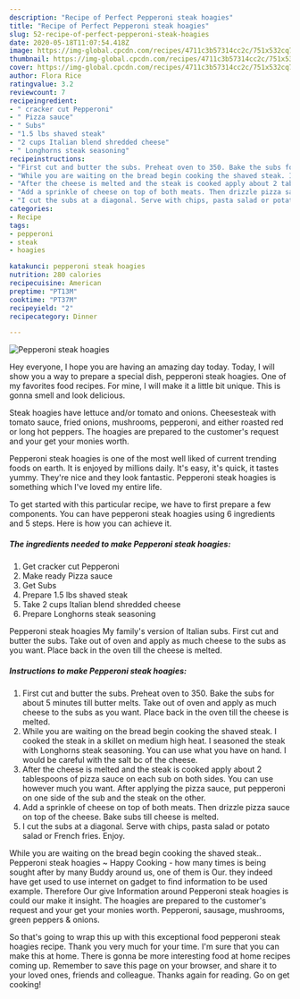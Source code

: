 ```yaml
---
description: "Recipe of Perfect Pepperoni steak hoagies"
title: "Recipe of Perfect Pepperoni steak hoagies"
slug: 52-recipe-of-perfect-pepperoni-steak-hoagies
date: 2020-05-18T11:07:54.418Z
image: https://img-global.cpcdn.com/recipes/4711c3b57314cc2c/751x532cq70/pepperoni-steak-hoagies-recipe-main-photo.jpg
thumbnail: https://img-global.cpcdn.com/recipes/4711c3b57314cc2c/751x532cq70/pepperoni-steak-hoagies-recipe-main-photo.jpg
cover: https://img-global.cpcdn.com/recipes/4711c3b57314cc2c/751x532cq70/pepperoni-steak-hoagies-recipe-main-photo.jpg
author: Flora Rice
ratingvalue: 3.2
reviewcount: 7
recipeingredient:
- " cracker cut Pepperoni"
- " Pizza sauce"
- " Subs"
- "1.5 lbs shaved steak"
- "2 cups Italian blend shredded cheese"
- " Longhorns steak seasoning"
recipeinstructions:
- "First cut and butter the subs. Preheat oven to 350. Bake the subs for about 5 minutes till butter melts. Take out of oven and apply as much cheese to the subs as you want. Place back in the oven till the cheese is melted."
- "While you are waiting on the bread begin cooking the shaved steak. I cooked the steak in a skillet on medium high heat. I seasoned the steak with Longhorns steak seasoning. You can use what you have on hand. I would be careful with the salt bc of the cheese."
- "After the cheese is melted and the steak is cooked apply about 2 tablespoons of pizza sauce on each sub on both sides. You can use however much you want. After applying the pizza sauce, put pepperoni on one side of the sub and the steak on the other."
- "Add a sprinkle of cheese on top of both meats. Then drizzle pizza sauce on top of the cheese. Bake subs till cheese is melted."
- "I cut the subs at a diagonal. Serve with chips, pasta salad or potato salad or French fries. Enjoy."
categories:
- Recipe
tags:
- pepperoni
- steak
- hoagies

katakunci: pepperoni steak hoagies 
nutrition: 280 calories
recipecuisine: American
preptime: "PT13M"
cooktime: "PT37M"
recipeyield: "2"
recipecategory: Dinner

---
```



![Pepperoni steak hoagies](https://img-global.cpcdn.com/recipes/4711c3b57314cc2c/751x532cq70/pepperoni-steak-hoagies-recipe-main-photo.jpg)

Hey everyone, I hope you are having an amazing day today. Today, I will show you a way to prepare a special dish, pepperoni steak hoagies. One of my favorites food recipes. For mine, I will make it a little bit unique. This is gonna smell and look delicious.

Steak hoagies have lettuce and/or tomato and onions. Cheesesteak with tomato sauce, fried onions, mushrooms, pepperoni, and either roasted red or long hot peppers. The hoagies are prepared to the customer&#39;s request and your get your monies worth.

Pepperoni steak hoagies is one of the most well liked of current trending foods on earth. It is enjoyed by millions daily. It's easy, it's quick, it tastes yummy. They're nice and they look fantastic. Pepperoni steak hoagies is something which I've loved my entire life.


To get started with this particular recipe, we have to first prepare a few components. You can have pepperoni steak hoagies using 6 ingredients and 5 steps. Here is how you can achieve it.

<!--inarticleads1-->

##### The ingredients needed to make Pepperoni steak hoagies:

1. Get  cracker cut Pepperoni
1. Make ready  Pizza sauce
1. Get  Subs
1. Prepare 1.5 lbs shaved steak
1. Take 2 cups Italian blend shredded cheese
1. Prepare  Longhorns steak seasoning


Pepperoni steak hoagies My family&#39;s version of Italian subs. First cut and butter the subs. Take out of oven and apply as much cheese to the subs as you want. Place back in the oven till the cheese is melted. 

<!--inarticleads2-->

##### Instructions to make Pepperoni steak hoagies:

1. First cut and butter the subs. Preheat oven to 350. Bake the subs for about 5 minutes till butter melts. Take out of oven and apply as much cheese to the subs as you want. Place back in the oven till the cheese is melted.
1. While you are waiting on the bread begin cooking the shaved steak. I cooked the steak in a skillet on medium high heat. I seasoned the steak with Longhorns steak seasoning. You can use what you have on hand. I would be careful with the salt bc of the cheese.
1. After the cheese is melted and the steak is cooked apply about 2 tablespoons of pizza sauce on each sub on both sides. You can use however much you want. After applying the pizza sauce, put pepperoni on one side of the sub and the steak on the other.
1. Add a sprinkle of cheese on top of both meats. Then drizzle pizza sauce on top of the cheese. Bake subs till cheese is melted.
1. I cut the subs at a diagonal. Serve with chips, pasta salad or potato salad or French fries. Enjoy.


While you are waiting on the bread begin cooking the shaved steak.. Pepperoni steak hoagies ~ Happy Cooking - how many times is being sought after by many Buddy around us, one of them is Our. they indeed have get used to use internet on gadget to find information to be used example. Therefore Our give Information around Pepperoni steak hoagies is could our make it insight. The hoagies are prepared to the customer&#39;s request and your get your monies worth. Pepperoni, sausage, mushrooms, green peppers &amp; onions. 

So that's going to wrap this up with this exceptional food pepperoni steak hoagies recipe. Thank you very much for your time. I'm sure that you can make this at home. There is gonna be more interesting food at home recipes coming up. Remember to save this page on your browser, and share it to your loved ones, friends and colleague. Thanks again for reading. Go on get cooking!
